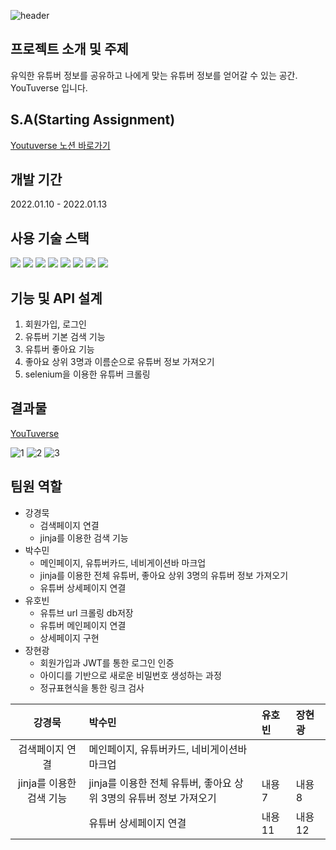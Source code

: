 ![header](https://capsule-render.vercel.app/api?type=waving&color=auto&text=%YouTuverse%20%20&height=200&fontSize=100) 

## 프로젝트 소개 및 주제
유익한 유튜버 정보를 공유하고 나에게 맞는 유튜버 정보를 얻어갈 수 있는 공간. YouTuverse 입니다.  
  
## S.A(Starting Assignment)
[Youtuverse 노션 바로가기](https://www.notion.so/99-C-4-S-A-a2f0616ad2514adb9d0a415bc74b26c2)

## 개발 기간
2022.01.10 - 2022.01.13

## 사용 기술 스택
<img src="https://img.shields.io/badge/Python-3776AB?style=for-the-badge&logo=Python&logoColor=white"/> <img src="https://img.shields.io/badge/Flask-000000?style=for-the-badge&logo=flask&logoColor=white"/> <img src="https://img.shields.io/badge/Jinja-B41717?style=for-the-badge&logo=Jinja&logoColor=white"/> <img src="https://img.shields.io/badge/Selenium-43B02A?style=for-the-badge&logo=Selenium&logoColor=white"/> <img src="https://img.shields.io/badge/MongoDB-47A248?style=for-the-badge&logo=MongoDB&logoColor=white"/> <img src="https://img.shields.io/badge/HTML5-E34F26?style=for-the-badge&logo=HTML5&logoColor=white"/> <img src="https://img.shields.io/badge/CSS3-1572B6?style=for-the-badge&logo=CSS3&logoColor=white"/> <img src="https://img.shields.io/badge/JavaScript-F7DF1E?style=for-the-badge&logo=JavaScript&logoColor=black"/>

## 기능 및 API 설계
1. 회원가입, 로그인
2. 유튜버 기본 검색 기능
3. 유튜버 좋아요 기능
4. 좋아요 상위 3명과 이름순으로 유튜버 정보 가져오기
5. selenium을 이용한 유튜버 크롤링

## 결과물
[YouTuverse](https://www.youtube.com/watch?v=wWhal-8jLPk)

![1](https://user-images.githubusercontent.com/48178101/149340819-da707a28-f00e-4c34-8543-ea31e95489e2.gif)
![2](https://user-images.githubusercontent.com/48178101/149340845-9413413d-0ba8-4dcb-b40c-ee9e64d41024.gif)
![3](https://user-images.githubusercontent.com/48178101/149340864-0025efb8-423f-448c-926f-1b8d08439ac2.gif)


## 팀원 역할
* 강경묵 
  * 검색페이지 연결
  * jinja를 이용한 검색 기능
* 박수민
  * 메인페이지, 유튜버카드, 네비게이션바 마크업
  * jinja를 이용한 전체 유튜버, 좋아요 상위 3명의 유튜버 정보 가져오기
  * 유튜버 상세페이지 연결
* 유호빈
  * 유튜브 url 크롤링 db저장
  * 유튜버 메인페이지 연결
  * 상세페이지 구현
* 장현광 
  * 회원가입과 JWT를 통한 로그인 인증
  * 아이디를 기반으로 새로운 비밀번호 생성하는 과정
  * 정규표현식을 통한 링크 검사

|강경묵|박수민|유호빈|장현광|
|:---:|:---|:---|:---|
|검색페이지 연결|메인페이지, 유튜버카드, 네비게이션바 마크업|
|jinja를 이용한 검색 기능|jinja를 이용한 전체 유튜버, 좋아요 상위 3명의 유튜버 정보 가져오기|내용 7|내용 8|
||유튜버 상세페이지 연결|내용 11|내용 12|
